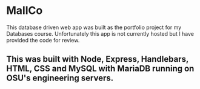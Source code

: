 # MallCo

This database driven web app was built as the portfolio project for my Databases course. Unfortunately this app is not currently hosted but I have provided the code for review. 

## This was built with Node, Express, Handlebars, HTML, CSS and MySQL with MariaDB running on OSU's engineering servers. 

